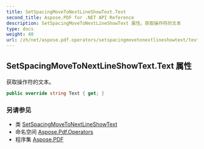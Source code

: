 ```yaml
---
title: SetSpacingMoveToNextLineShowText.Text
second_title: Aspose.PDF for .NET API Reference
description: SetSpacingMoveToNextLineShowText 属性。获取操作符的文本
type: docs
weight: 40
url: /zh/net/aspose.pdf.operators/setspacingmovetonextlineshowtext/text/
---
```

## SetSpacingMoveToNextLineShowText.Text 属性

获取操作符的文本。

```csharp
public override string Text { get; }
```

### 另请参见

* 类 [SetSpacingMoveToNextLineShowText](../)
* 命名空间 [Aspose.Pdf.Operators](../../../aspose.pdf.operators/)
* 程序集 [Aspose.PDF](../../../)